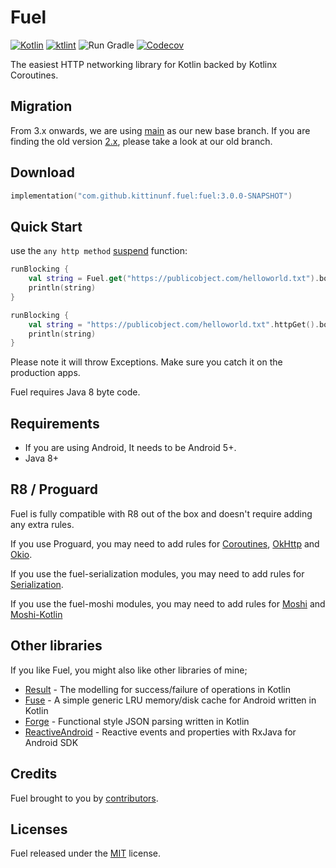 # Fuel

[![Kotlin](https://img.shields.io/badge/Kotlin-1.7.20-blue.svg)](http://kotlinlang.org)
[![ktlint](https://img.shields.io/badge/code%20style-%E2%9D%A4-FF4081.svg)](https://ktlint.github.io)
![Run Gradle](https://github.com/kittinunf/fuel/workflows/Run%20Gradle/badge.svg?branch=main)
[![Codecov](https://codecov.io/github/kittinunf/fuel/coverage.svg?branch=main)](https://codecov.io/gh/kittinunf/fuel/branch/main)

The easiest HTTP networking library for Kotlin backed by Kotlinx Coroutines.

## Migration
From 3.x onwards, we are using [main](https://github.com/kittinunf/fuel/tree/main) as our new base branch. If you are finding the old version [2.x](https://github.com/kittinunf/fuel/tree/2.x), please take a look at our old branch.

## Download

```kotlin
implementation("com.github.kittinunf.fuel:fuel:3.0.0-SNAPSHOT")
```

## Quick Start

use the `any http method` [suspend](https://kotlinlang.org/docs/reference/coroutines/basics.html) function:

```kotlin
runBlocking {
    val string = Fuel.get("https://publicobject.com/helloworld.txt").body!!.string()
    println(string)
}

runBlocking {
    val string = "https://publicobject.com/helloworld.txt".httpGet().body!!.string()
    println(string)
}

```

Please note it will throw Exceptions. Make sure you catch it on the production apps.

Fuel requires Java 8 byte code.

## Requirements
- If you are using Android, It needs to be Android 5+.
- Java 8+

## R8 / Proguard

Fuel is fully compatible with R8 out of the box and doesn't require adding any extra rules.

If you use Proguard, you may need to add rules for [Coroutines](https://github.com/Kotlin/kotlinx.coroutines/blob/master/kotlinx-coroutines-core/jvm/resources/META-INF/proguard/coroutines.pro), [OkHttp](https://github.com/square/okhttp/blob/master/okhttp/src/main/resources/META-INF/proguard/okhttp3.pro) and [Okio](https://github.com/square/okio/blob/master/okio/src/jvmMain/resources/META-INF/proguard/okio.pro).

If you use the fuel-serialization modules, you may need to add rules for [Serialization](https://github.com/Kotlin/kotlinx.serialization#androidjvm).

If you use the fuel-moshi modules, you may need to add rules for [Moshi](https://github.com/square/moshi/blob/master/moshi/src/main/resources/META-INF/proguard/moshi.pro) and [Moshi-Kotlin](https://github.com/square/moshi/blob/master/kotlin/reflect/src/main/resources/META-INF/proguard/moshi-kotlin.pro)

## Other libraries

If you like Fuel, you might also like other libraries of mine;
* [Result](https://github.com/kittinunf/Result) - The modelling for success/failure of operations in Kotlin
* [Fuse](https://github.com/kittinunf/Fuse) - A simple generic LRU memory/disk cache for Android written in Kotlin
* [Forge](https://github.com/kittinunf/Forge) - Functional style JSON parsing written in Kotlin
* [ReactiveAndroid](https://github.com/kittinunf/ReactiveAndroid) - Reactive events and properties with RxJava for Android SDK

## Credits

Fuel brought to you by [contributors](https://github.com/kittinunf/Fuel/graphs/contributors).

## Licenses

Fuel released under the [MIT](https://opensource.org/licenses/MIT) license.
